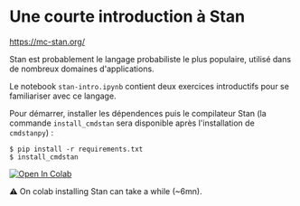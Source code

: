# Une courte introduction à Stan

https://mc-stan.org/

Stan est probablement le langage probabiliste le plus populaire, utilisé dans de nombreux domaines d'applications.

Le notebook `stan-intro.ipynb` contient deux exercices introductifs pour se familiariser avec ce langage.

Pour démarrer, installer les dépendences puis le compilateur Stan (la commande `install_cmdstan` sera disponible après l'installation de `cmdstanpy`) :
```
$ pip install -r requirements.txt
$ install_cmdstan
```

<a target="_blank" href="https://colab.research.google.com/github/mpri-probprog/probprog-25-26/blob/main/td/td2-stan/stan-intro.ipynb">
  <img src="https://colab.research.google.com/assets/colab-badge.svg" alt="Open In Colab"/>
</a>

:warning: On colab installing Stan can take a while (~6mn).